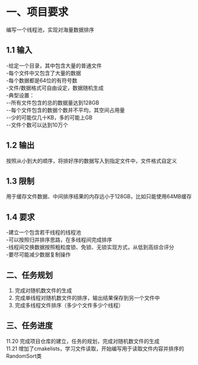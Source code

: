 # 一、项目要求  
编写一个线程池，实现对海量数据排序
## 1.1 输入  
-给定一个目录，其中包含大量的普通文件  
-每个文件中又包含了大量的数据  
-每个数据都是64位的有符号数  
-文件/数据格式可自由设定，数据随机生成  
-典型设置：  
--所有文件包含的总的数据量达到128GB  
--每个文件包含的数据个数并不平均，其空间占用量  
--少的可能仅几十KB，多的可能上GB  
--文件个数可以达到10万个  
## 1.2 输出  
按照从小到大的顺序，将排好序的数据写入到指定文件中，文件格式自定义
## 1.3 限制  
用于缓存文件数据、中间排序结果的内存远小于128GB，比如只能使用64MB缓存
## 1.4 要求
-建立一个包含若干线程的线程池  
-可以按照归并排序思路，在多线程间完成排序  
-线程间交换数据按照粗粒度锁、免锁、无锁实现方式，从低到高综合评分  
-要尽可能减少数据复制操作  

## 二、任务规划
1. 完成对随机数文件的生成  
2. 完成单线程对随机数文件的排序，输出结果保存到另一个文件中  
3. 完成多线程文件排序（多少个文件多少个线程）

## 三、任务进度
11.20 完成项目仓库的建立，任务的规划，完成对随机数文件的生成  
11.21 增加了cmakelists，学习文件读取，开始编写用于读取文件内容并排序的RandomSort类